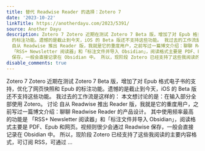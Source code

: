 ```yaml
---
title: 替代 Readwise Reader 的选择：Zotero 7
date: '2023-10-22'
linkTitle: https://anotherdayu.com/2023/5391/
source: Another Dayu
description: Zotero 7 Zotero 近期在测试 Zotero 7 Beta 版，增加了对 Epub 格式电子书的支持，优化了网页快照和 Epub
  的标注功能。遗憾的是截止到今天，iOS 的 Beta 版还不支持这些功能。 我过去的工作流是这样的： 本文想讨论的是：在输入部分全部使用 Zotero。 讨论
  自从 Readwise 推出 Reader 版，我就是它的重度用户，之前写过一篇博文介绍：聊聊 Readwise Reader 的产品设计。 其中使用频率最高的功能是
  「RSS+ Newsletter 阅读器」和「标注文件并导入 Obsidian」，阅读格式主要是 PDF、Epub 和网页。视频则很少会通过 Readwise
  保存，一般会直接记录在 Obsidian 中。 所以，现阶段 Zotero 已经支持了这些我阅读的主要内容格式，可订阅 RSS，可通过 ...
disable_comments: true
---
```

Zotero 7 Zotero 近期在测试 Zotero 7 Beta 版，增加了对 Epub 格式电子书的支持，优化了网页快照和 Epub 的标注功能。遗憾的是截止到今天，iOS 的 Beta 版还不支持这些功能。 我过去的工作流是这样的： 本文想讨论的是：在输入部分全部使用 Zotero。 讨论 自从 Readwise 推出 Reader 版，我就是它的重度用户，之前写过一篇博文介绍：聊聊 Readwise Reader 的产品设计。 其中使用频率最高的功能是 「RSS+ Newsletter 阅读器」和「标注文件并导入 Obsidian」，阅读格式主要是 PDF、Epub 和网页。视频则很少会通过 Readwise 保存，一般会直接记录在 Obsidian 中。 所以，现阶段 Zotero 已经支持了这些我阅读的主要内容格式，可订阅 RSS，可通过 ...